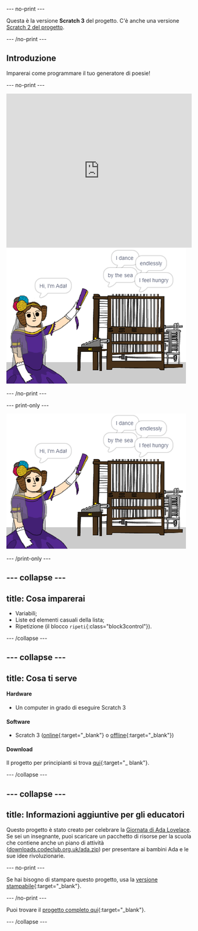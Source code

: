 \--- no-print \---

Questa è la versione **Scratch 3** del progetto. C'è anche una versione [Scratch 2 del progetto](https://projects.raspberrypi.org/en/projects/poetry-generator-scratch2).

\--- /no-print \---

## Introduzione

Imparerai come programmare il tuo generatore di poesie!

\--- no-print \---

<div class="scratch-preview">
  <iframe allowtransparency="true" width="485" height="402" src="https://scratch.mit.edu/projects/embed/77844926/?autostart=false" frameborder="0" scrolling="no"></iframe>
  <img src="images/poetry-final.png">
</div>

\--- /no-print \---

\--- print-only \---

![schermata del gioco](images/poetry-final.png)

\--- /print-only \---

## \--- collapse \---

## title: Cosa imparerai

+ Variabili;
+ Liste ed elementi casuali della lista;
+ Ripetizione (il blocco `ripeti`{:class="block3control"}).

\--- /collapse \---

## \--- collapse \---

## title: Cosa ti serve

#### Hardware

+ Un computer in grado di eseguire Scratch 3

#### Software

+ Scratch 3 ([online](http://rpf.io/scratchon){:target="_blank"} o [offline](http://rpf.io/scratchoff){:target="_blank"})

#### Download

Il progetto per principianti si trova [qui](http://rpf.io/p/en/poetry-generator-go){:target="_ blank"}.

\--- /collapse \---

## \--- collapse \---

## title: Informazioni aggiuntive per gli educatori

Questo progetto è stato creato per celebrare la [Giornata di Ada Lovelace](https://findingada.com). Se sei un insegnante, puoi scaricare un pacchetto di risorse per la scuola che contiene anche un piano di attività ([downloads.codeclub.org.uk/ada.zip](http://downloads.codeclub.org.uk/ada.zip)) per presentare ai bambini Ada e le sue idee rivoluzionarie.

\--- no-print \---

Se hai bisogno di stampare questo progetto, usa la [versione stampabile](https://projects.raspberrypi.org/en/projects/poetry-generator/print){:target="_blank"}.

\--- /no-print \---

Puoi trovare il [progetto completo qui](http://rpf.io/p/en/poetry-generator-get){:target="_blank"}.

\--- /collapse \---